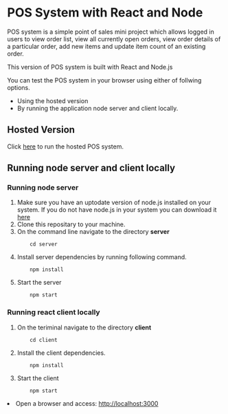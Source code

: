 <h1>POS System with React and Node</h1>

<p>POS system is a simple point of sales mini project which allows logged in users to view order list, view all currently open orders, view order details of a particular order, add new items and update item count of an existing order.</p>

<p>This version of POS system is built with React and Node.js</p>

<p>You can test the POS system in your browser using either of follwing options.</p>
	<ul>
		<li>Using the hosted version</li>
		<li>By running the application node server and client locally.</li>
	</ul>

<h2> Hosted Version </h2>

<p> Click <a href="http://104.196.203.107:3000">here</a> to run the hosted POS system.

<h2> Running node server and client locally</h2>

<h3> Running node server</h3>
<ol>
<li>Make sure you have an uptodate version of node.js installed on your system. If you do not have node.js in your system you can download it <a href="https://nodejs.org/en/">here</a></li>

<li> Clone this repositary to your machine.</li>

<li> On the command line navigate to the directory <b>server</b></li>

        cd server

<li>Install server dependencies by running following command.</li>
         
        npm install


<li> Start the server</li>
        
        npm start

</ol>

<h3> Running react client locally</h3>
<ol>
<li>On the teriminal navigate to the directory <b>client</b></li>

        cd client

<li>Install the client dependencies.</li>

        npm install


<li>Start the client</li>
        
        npm start

</ol>
<li> Open a browser and access: <a href="http://localhost:3000">http://localhost:3000 </a></li>


 	
	






 
